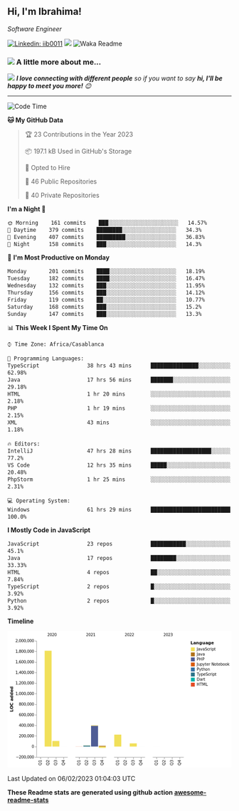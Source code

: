 <h2>Hi, I'm Ibrahima! </h2>
<p><em>Software Engineer 
</em></p>


[![Linkedin: iib0011](https://img.shields.io/badge/-iib0011-blue?style=flat-square&logo=Linkedin&logoColor=white&link=https://www.linkedin.com/in/iib0011/)](https://www.linkedin.com/in/iib0011/)
![](https://visitor-badge.glitch.me/badge?page_id=iib0011)
![Waka Readme](https://github.com/iib0011/iib0011/workflows/Waka%20Readme/badge.svg)


### <img src="https://media.giphy.com/media/VgCDAzcKvsR6OM0uWg/giphy.gif" width="50"> A little more about me...  


<img src="https://media.giphy.com/media/LnQjpWaON8nhr21vNW/giphy.gif" width="60"> <em><b>I love connecting with different people</b> so if you want to say <b>hi, I'll be happy to meet you more!</b> 😊</em>

---
<!--START_SECTION:waka-->
![Code Time](http://img.shields.io/badge/Code%20Time-1%2C749%20hrs%2027%20mins-blue)

**🐱 My GitHub Data** 

> 🏆 23 Contributions in the Year 2023
 > 
> 📦 197.1 kB Used in GitHub's Storage 
 > 
> 💼 Opted to Hire
 > 
> 📜 46 Public Repositories 
 > 
> 🔑 40 Private Repositories  
 > 
**I'm a Night 🦉** 

```text
🌞 Morning    161 commits    ███░░░░░░░░░░░░░░░░░░░░░░   14.57% 
🌆 Daytime    379 commits    ████████░░░░░░░░░░░░░░░░░   34.3% 
🌃 Evening    407 commits    █████████░░░░░░░░░░░░░░░░   36.83% 
🌙 Night      158 commits    ███░░░░░░░░░░░░░░░░░░░░░░   14.3%

```
📅 **I'm Most Productive on Monday** 

```text
Monday       201 commits    ████░░░░░░░░░░░░░░░░░░░░░   18.19% 
Tuesday      182 commits    ████░░░░░░░░░░░░░░░░░░░░░   16.47% 
Wednesday    132 commits    ███░░░░░░░░░░░░░░░░░░░░░░   11.95% 
Thursday     156 commits    ███░░░░░░░░░░░░░░░░░░░░░░   14.12% 
Friday       119 commits    ██░░░░░░░░░░░░░░░░░░░░░░░   10.77% 
Saturday     168 commits    ███░░░░░░░░░░░░░░░░░░░░░░   15.2% 
Sunday       147 commits    ███░░░░░░░░░░░░░░░░░░░░░░   13.3%

```


📊 **This Week I Spent My Time On** 

```text
⌚︎ Time Zone: Africa/Casablanca

💬 Programming Languages: 
TypeScript               38 hrs 43 mins      ███████████████░░░░░░░░░░   62.98% 
Java                     17 hrs 56 mins      ███████░░░░░░░░░░░░░░░░░░   29.18% 
HTML                     1 hr 20 mins        ░░░░░░░░░░░░░░░░░░░░░░░░░   2.18% 
PHP                      1 hr 19 mins        ░░░░░░░░░░░░░░░░░░░░░░░░░   2.15% 
XML                      43 mins             ░░░░░░░░░░░░░░░░░░░░░░░░░   1.18%

🔥 Editors: 
IntelliJ                 47 hrs 28 mins      ███████████████████░░░░░░   77.2% 
VS Code                  12 hrs 35 mins      █████░░░░░░░░░░░░░░░░░░░░   20.48% 
PhpStorm                 1 hr 25 mins        ░░░░░░░░░░░░░░░░░░░░░░░░░   2.31%

💻 Operating System: 
Windows                  61 hrs 29 mins      █████████████████████████   100.0%

```

**I Mostly Code in JavaScript** 

```text
JavaScript               23 repos            ███████████░░░░░░░░░░░░░░   45.1% 
Java                     17 repos            ████████░░░░░░░░░░░░░░░░░   33.33% 
HTML                     4 repos             ██░░░░░░░░░░░░░░░░░░░░░░░   7.84% 
TypeScript               2 repos             █░░░░░░░░░░░░░░░░░░░░░░░░   3.92% 
Python                   2 repos             █░░░░░░░░░░░░░░░░░░░░░░░░   3.92%

```


**Timeline**

![Chart not found](https://raw.githubusercontent.com/iib0011/iib0011/master/charts/bar_graph.png) 


 Last Updated on 06/02/2023 01:04:03 UTC
<!--END_SECTION:waka-->

**These Readme stats are generated using github action [awesome-readme-stats](https://github.com/iib0011/waka-readme-stats)**
